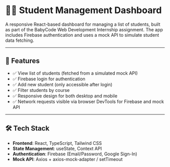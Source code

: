 # 👨‍🎓 Student Management Dashboard

A responsive React-based dashboard for managing a list of students, built as part of the BabyCode Web Development Internship assignment. The app includes Firebase authentication and uses a mock API to simulate student data fetching.


---

## 🚀 Features

- ✅ View list of students (fetched from a simulated mock API)
- ✅ Firebase login for authentication
- ✅ Add new student (only accessible after login)
- ✅ Filter students by course
- ✅ Responsive design for both desktop and mobile
- ✅ Network requests visible via browser DevTools for Firebase and mock API

---

## 🛠️ Tech Stack

- **Frontend**: React, TypeScript, Tailwind CSS
- **State Management**: useState, Context API
- **Authentication**: Firebase (Email/Password, Google Sign-In)
- **Mock API**: Axios + axios-mock-adapter / setTimeout
